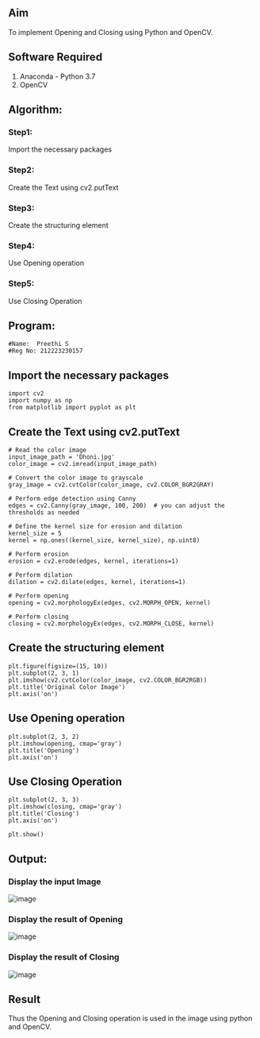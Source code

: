 
## Aim
To implement Opening and Closing using Python and OpenCV.

## Software Required
1. Anaconda - Python 3.7
2. OpenCV
## Algorithm:
### Step1:
Import the necessary packages

### Step2:
Create the Text using cv2.putText

### Step3:
Create the structuring element

### Step4:
Use Opening operation

### Step5:
Use Closing Operation
 
## Program:
```
#Name:  Preethi S
#Reg No: 212223230157
```
## Import the necessary packages
```
import cv2
import numpy as np
from matplotlib import pyplot as plt
```
## Create the Text using cv2.putText
```
# Read the color image
input_image_path = 'Dhoni.jpg'
color_image = cv2.imread(input_image_path)

# Convert the color image to grayscale
gray_image = cv2.cvtColor(color_image, cv2.COLOR_BGR2GRAY)

# Perform edge detection using Canny
edges = cv2.Canny(gray_image, 100, 200)  # you can adjust the thresholds as needed

# Define the kernel size for erosion and dilation
kernel_size = 5
kernel = np.ones((kernel_size, kernel_size), np.uint8)

# Perform erosion
erosion = cv2.erode(edges, kernel, iterations=1)

# Perform dilation
dilation = cv2.dilate(edges, kernel, iterations=1)

# Perform opening
opening = cv2.morphologyEx(edges, cv2.MORPH_OPEN, kernel)

# Perform closing
closing = cv2.morphologyEx(edges, cv2.MORPH_CLOSE, kernel)
```


## Create the structuring element
```
plt.figure(figsize=(15, 10))
plt.subplot(2, 3, 1)
plt.imshow(cv2.cvtColor(color_image, cv2.COLOR_BGR2RGB))
plt.title('Original Color Image')
plt.axis('on')
```


## Use Opening operation
```
plt.subplot(2, 3, 2)
plt.imshow(opening, cmap='gray')
plt.title('Opening')
plt.axis('on')
```



## Use Closing Operation
```
plt.subplot(2, 3, 3)
plt.imshow(closing, cmap='gray')
plt.title('Closing')
plt.axis('on')

plt.show()

```
## Output:

### Display the input Image

![image](https://github.com/user-attachments/assets/ee2338cb-4302-4c6e-a98c-3a4c58f99fc4)






### Display the result of Opening

![image](https://github.com/user-attachments/assets/d6b04fdc-3ff6-4b3f-862c-cff41eb7e8ca)


### Display the result of Closing

![image](https://github.com/user-attachments/assets/6c85922e-f337-4790-bd3a-04a88203b503)



## Result
Thus the Opening and Closing operation is used in the image using python and OpenCV.
